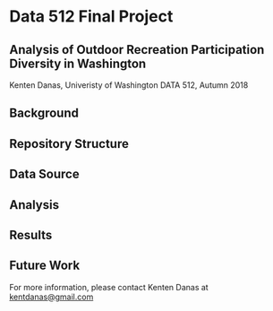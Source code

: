 # Data 512 Final Project
## Analysis of Outdoor Recreation Participation Diversity in Washington
Kenten Danas, Univeristy of Washington DATA 512, Autumn 2018

## Background

## Repository Structure

## Data Source

## Analysis

## Results

## Future Work

For more information, please contact Kenten Danas at kentdanas@gmail.com
